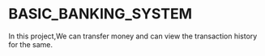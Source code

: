 # BASIC_BANKING_SYSTEM
In this project,We can transfer money and can view the transaction history for the same.
